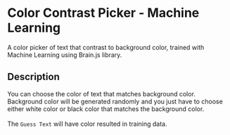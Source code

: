 # Color Contrast Picker - Machine Learning

A color picker of text that contrast to background color, trained with Machine Learning using Brain.js library.

## Description

You can choose the color of text that matches background color. Background color will be generated randomly and you just have to choose either white color or black color that matches the background color.<br><br>
The `Guess Text` will have color resulted in training data.
